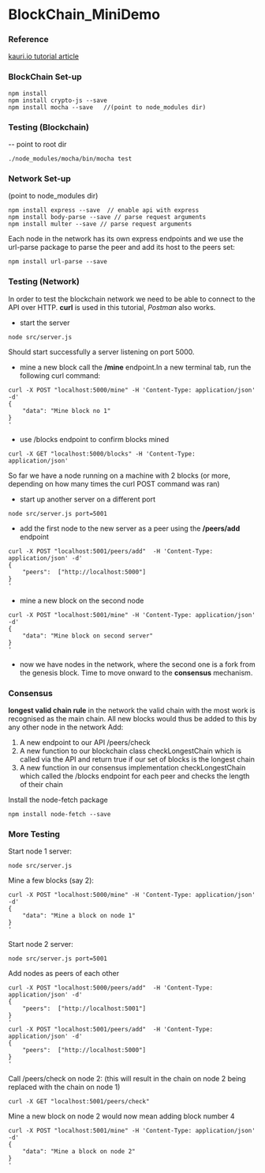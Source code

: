 # BlockChain_MiniDemo

### Reference
[kauri.io tutorial article](
 https://kauri.io/article/92034a0c23ed4cb4a6ca959e0a4b78b9?utm_campaign=ConsenSys%20Newsletter&utm_source=hs_email&utm_medium=email&utm_content=72818337&_hsenc=p2ANqtz-97ZLpmpSnvFmkouThG-CZUBBFpaq7Bp06gGqzfqEPthg6DK7tGrkPdvAecTpAD5bXWl7kwAOIlJyQkYEpMpkd_dVa0b1rUbt9b4Zanw1FegeVfHyw&_hsmi=72818337#settingup)

### BlockChain Set-up
```
npm install
npm install crypto-js --save
npm install mocha --save   //(point to node_modules dir)
```

### Testing (Blockchain)
-- point to root dir
```
./node_modules/mocha/bin/mocha test
```

### Network Set-up
(point to node_modules dir)
```
npm install express --save  // enable api with express
npm install body-parse --save // parse request arguments
npm install multer --save // parse request arguments
```
Each node in the network has its own express endpoints and we use the url-parse package to parse the peer and add its host to the peers set:
```
npm install url-parse --save
```

### Testing (Network)
In order to test the blockchain network we need to be able to connect to the API over HTTP. **curl** is used in this tutorial, *Postman* also works.

* start the server
```
node src/server.js
```
Should start successfully a server listening on port 5000.

* mine a new block
call the **/mine** endpoint.In a new terminal tab, run the following curl command: 
```
curl -X POST "localhost:5000/mine" -H 'Content-Type: application/json' -d'
{
    "data": "Mine block no 1"
}
'
```
* use /blocks endpoint to confirm blocks mined 
```
curl -X GET "localhost:5000/blocks" -H 'Content-Type: application/json'
```
So far we have a node running on a machine with 2 blocks (or more, depending on how many times the curl POST command was ran)

* start up another server on a different port
```
node src/server.js port=5001
```

* add the first node to the new server as a peer using the **/peers/add** endpoint
```
curl -X POST "localhost:5001/peers/add"  -H 'Content-Type: application/json' -d'
{
    "peers":  ["http://localhost:5000"]
}
'
```

* mine a new block on the second node
```
curl -X POST "localhost:5001/mine" -H 'Content-Type: application/json' -d'
{
    "data": "Mine block on second server"
}
'
```

* now we have nodes in the network, where the second one is a fork from the genesis block. Time to move onward to the **consensus** mechanism.

### Consensus 
**longest valid chain rule** in the network the valid chain with the most work is recognised as the main chain. All new blocks would thus be added to this by any other node in the network
Add: 
1. A new endpoint to our API /peers/check
1. A new function to our blockchain class checkLongestChain which is called via the API and return true if our set of blocks is the longest chain
1. A new function in our consensus implementation checkLongestChain which called the /blocks endpoint for each peer and checks the length of their chain

Install the node-fetch package
```
npm install node-fetch --save
```

### More Testing 
Start node 1 server: 
```
node src/server.js
```

Mine a few blocks (say 2):
```
curl -X POST "localhost:5000/mine" -H 'Content-Type: application/json' -d'
{
    "data": "Mine a block on node 1"
}
'
```

Start node 2 server:
```
node src/server.js port=5001
```
Add nodes as peers of each other 
```
curl -X POST "localhost:5000/peers/add"  -H 'Content-Type: application/json' -d'
{
    "peers":  ["http://localhost:5001"]
}
'
curl -X POST "localhost:5001/peers/add"  -H 'Content-Type: application/json' -d'
{
    "peers":  ["http://localhost:5000"]
}
'
```

Call /peers/check on node 2: (this will result in the chain on node 2 being replaced with the chain on node 1)
```
curl -X GET "localhost:5001/peers/check" 
```

Mine a new block on node 2 would now mean adding block number 4
```
curl -X POST "localhost:5001/mine" -H 'Content-Type: application/json' -d'
{
    "data": "Mine a block on node 2"
}
'
```
